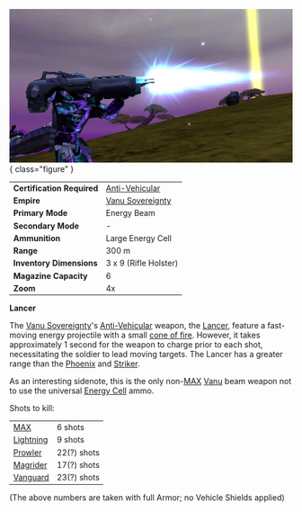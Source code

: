 ![Soldier firing a Lancer](../images/Lancer.jpg){ class="figure" }

|                            |                                                       |
| -------------------------- | ----------------------------------------------------- |
| **Certification Required** | [Anti-Vehicular](../certifications/Anti-Vehicular.md) |
| **Empire**                 | [Vanu Sovereignty](../etc/Vanu_Sovereignty.md)        |
| **Primary Mode**           | Energy Beam                                           |
| **Secondary Mode**         | \-                                                    |
| **Ammunition**             | Large Energy Cell             |
| **Range**                  | 300 m                                                 |
| **Inventory Dimensions**   | 3 x 9 (Rifle Holster)                                 |
| **Magazine Capacity**      | 6                                                     |
| **Zoom**                   | 4x                                                    |

**Lancer**

The [Vanu Sovereignty](../etc/Vanu_Sovereignty.md)'s
[Anti-Vehicular](../certifications/Anti-Vehicular.md) weapon, the
[Lancer](Lancer.md), feature a fast-moving energy projectile with a small
[cone of fire](../terminology/Cone_of_fire.md). However, it takes approximately 1 second
for the weapon to charge prior to each shot, necessitating the soldier to lead
moving targets. The Lancer has a greater range than the [Phoenix](Phoenix.md)
and [Striker](Striker.md).

As an interesting sidenote, this is the only
non-[MAX](../armor/Mechanized_Assault_Exo-Suit.md)
[Vanu](../etc/Vanu_Sovereignty.md) beam weapon not to use the universal
[Energy Cell](../ammunition/Energy_Cell.md) ammo.

Shots to kill:

|                                                |             |
| ---------------------------------------------- | ----------- |
| [MAX](../armor/Mechanized_Assault_Exo-Suit.md) | 6 shots     |
| [Lightning](../vehicles/Lightning.md)          | 9 shots     |
| [Prowler](../vehicles/Prowler.md)              | 22(?) shots |
| [Magrider](../vehicles/Magrider.md)            | 17(?) shots |
| [Vanguard](../vehicles/Vanguard.md)            | 23(?) shots |

(The above numbers are taken with full Armor; no Vehicle Shields applied)
